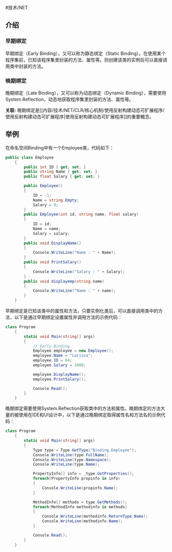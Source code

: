 #技术/NET 

## 介绍

### 早期绑定

早期绑定（Early Binding），又可以称为静态绑定（Static Binding）。在使用某个程序集前，已知该程序集里封装的方法、属性等。则创建该类的实例后可以直接调用类中封装的方法。

### 晚期绑定

晚期绑定（Late Binding），又可以称为动态绑定（Dynamic Binding），需要使用System.Reflection，动态地获取程序集里封装的方法、属性等。

**关联:** 晚期绑定是[[内容/技术/NET/CLR/核心机制/使用反射构建动态可扩展程序/使用反射构建动态可扩展程序|使用反射构建动态可扩展程序]]的重要概念。

## 举例

在命名空间Binding中有一个Employee类，代码如下：

```C#
public class Employee
    {
        public int ID { get; set; }
        public string Name { get; set; }
        public float Salary { get; set; }

        public Employee()
        {
            ID = -1;
            Name = string.Empty;
            Salary = 0;
        }
        public Employee(int id, string name, float salary)
        {
            ID = id;
            Name = name;
            Salary = salary;
        }
        public void DisplayName()
        {
            Console.WriteLine("Name : " + Name);
        }
        public void PrintSalary()
        {
            Console.WriteLine("Salary : " + Salary);
        }
        public void displayemp(string name)
        {
            Console.WriteLine("Name : " + name);
        }
    }
```

早期绑定是已知该类中的属性和方法，只要实例化类后，可以直接调用类中的方法，以下是通过早期绑定设置属性并调用方法的示例代码：

```C#
class Program
    {
        static void Main(string[] args)
        {
            // Early Binding
            Employee employee = new Employee();
            employee.Name = "Larissa";
            employee.ID = 64;
            employee.Salary = 3000;

            employee.DisplayName();
            employee.PrintSalary();

            Console.Read();
        }
    }
```

晚期绑定需要使用System.Reflection获取类中的方法和属性。晚期绑定的方法大量的被使用在IDE和UI设计中，以下是通过晚期绑定取得属性名和方法名的示例代码：
```C#
class Program
    {
        static void Main(string[] args)
        {
            Type type = Type.GetType("Binding.Employee");
            Console.WriteLine(type.FullName);
            Console.WriteLine(type.Namespace);
            Console.WriteLine(type.Name);

            PropertyInfo[] info = _type.GetProperties();
            foreach(PropertyInfo propinfo in info)
            {
                Console.WriteLine(propinfo.Name);
            }

            MethodInfo[] methods = type.GetMethods();
            foreach(MethodInfo methodinfo in methods)
            {
                Console.WriteLine(methodinfo.ReturnType.Name);
                Console.WriteLine(methodinfo.Name);
            }

            Console.Read();
        }
    }
```



